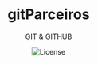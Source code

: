 <h1 align="center"> gitParceiros </h1>

<p align="center">GIT & GITHUB<br/>
</p>

<p align="center">
  <img alt="License" src="https://img.shields.io/static/v1?label=license&message=MIT&color=49AA26&labelColor=000000">
</p>
